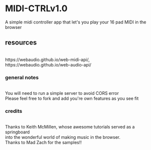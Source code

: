 # MIDI-CTRLv1.0
A simple midi controller app that let's you play your 16 pad MIDI in the browser 

<h2>resources</h2><br>
https://webaudio.github.io/web-midi-api/, <br>
https://webaudio.github.io/web-audio-api/ <br>

<h3>general notes</h3><br> 
You will need to run a simple server to avoid CORS error <br>
Please feel free to fork and add you're own features as you see fit <br>

<h3>credits</h3> <br>
Thanks to Keith McMillen, whose awesome tutorials served as a springboard <br> into the wonderful world of making music in the browser. <br>
Thanks to Mad Zach for the samples!!

